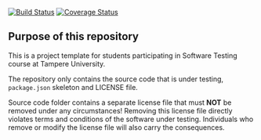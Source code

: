 [![Build Status](https://travis-ci.org/christiankaarre/COMP.SE.200-2020-assignment.svg?branch=master)](https://travis-ci.org/christiankaarre/COMP.SE.200-2020-assignment)
[![Coverage Status](https://coveralls.io/repos/github/christiankaarre/COMP.SE.200-2020-assignment/badge.svg?branch=master)](https://coveralls.io/github/christiankaarre/COMP.SE.200-2020-assignment?branch=master)

## Purpose of this repository

This is a project template for students participating in Software Testing course
at Tampere University.

The repository only contains the source code that is under testing, `package.json` skeleton
and LICENSE file.

Source code folder contains a separate license file that must **NOT** be removed under any circumstances!
Removing this license file directly violates terms and conditions of the software under testing.
Individuals who remove or modify the license file will also carry the consequences.
